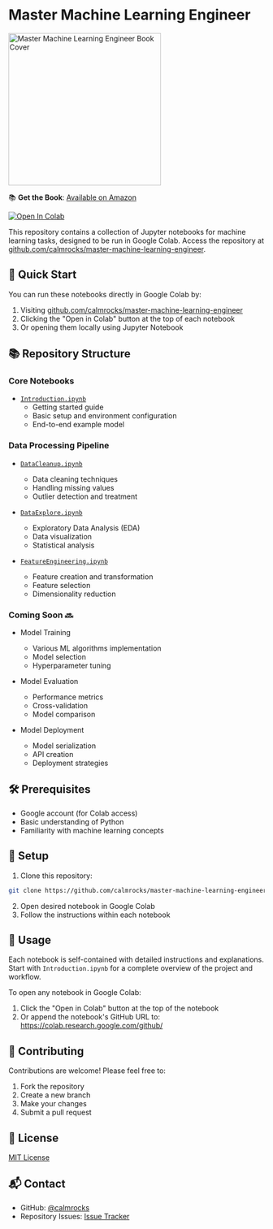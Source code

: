 # Master Machine Learning Engineer

<img src="https://m.media-amazon.com/images/I/71-C9YYXUvL._SL1293_.jpg" width="300" alt="Master Machine Learning Engineer Book Cover"/>

📚 **Get the Book**: [Available on Amazon](https://www.amazon.com/dp/B0DNZVTDWZ)

[![Open In Colab](https://colab.research.google.com/assets/colab-badge.svg)](https://colab.research.google.com/github/calmrocks/master-machine-learning-engineer/blob/main/)

This repository contains a collection of Jupyter notebooks for machine learning tasks, designed to be run in Google Colab. Access the repository at [github.com/calmrocks/master-machine-learning-engineer](https://github.com/calmrocks/master-machine-learning-engineer).

## 🚀 Quick Start
You can run these notebooks directly in Google Colab by:
1. Visiting [github.com/calmrocks/master-machine-learning-engineer](https://github.com/calmrocks/master-machine-learning-engineer)
2. Clicking the "Open in Colab" button at the top of each notebook
3. Or opening them locally using Jupyter Notebook

## 📚 Repository Structure

### Core Notebooks
- [`Introduction.ipynb`](https://github.com/calmrocks/master-machine-learning-engineer/blob/main/Introduction.ipynb)
  - Getting started guide
  - Basic setup and environment configuration
  - End-to-end example model

### Data Processing Pipeline
- [`DataCleanup.ipynb`](https://github.com/calmrocks/master-machine-learning-engineer/blob/main/data/DataCleanup.ipynb)
  - Data cleaning techniques
  - Handling missing values
  - Outlier detection and treatment

- [`DataExplore.ipynb`](https://github.com/calmrocks/master-machine-learning-engineer/blob/main/data/DataExplore.ipynb)
  - Exploratory Data Analysis (EDA)
  - Data visualization
  - Statistical analysis

- [`FeatureEngineering.ipynb`](https://github.com/calmrocks/master-machine-learning-engineer/blob/main/data/FeatureEngineering.ipynb)
  - Feature creation and transformation
  - Feature selection
  - Dimensionality reduction

### Coming Soon 🔜
- Model Training
  - Various ML algorithms implementation
  - Model selection
  - Hyperparameter tuning

- Model Evaluation
  - Performance metrics
  - Cross-validation
  - Model comparison

- Model Deployment
  - Model serialization
  - API creation
  - Deployment strategies

## 🛠️ Prerequisites
- Google account (for Colab access)
- Basic understanding of Python
- Familiarity with machine learning concepts

## 🔧 Setup
1. Clone this repository:

```bash
git clone https://github.com/calmrocks/master-machine-learning-engineer.git
```

2. Open desired notebook in Google Colab
3. Follow the instructions within each notebook

## 📝 Usage
Each notebook is self-contained with detailed instructions and explanations. Start with `Introduction.ipynb` for a complete overview of the project and workflow.

To open any notebook in Google Colab:
1. Click the "Open in Colab" button at the top of the notebook
2. Or append the notebook's GitHub URL to: https://colab.research.google.com/github/

## 🤝 Contributing
Contributions are welcome! Please feel free to:
1. Fork the repository
2. Create a new branch
3. Make your changes
4. Submit a pull request

## 📄 License
[MIT License](LICENSE)

## 📬 Contact
- GitHub: [@calmrocks](https://github.com/calmrocks)
- Repository Issues: [Issue Tracker](https://github.com/calmrocks/master-machine-learning-engineer/issues)
